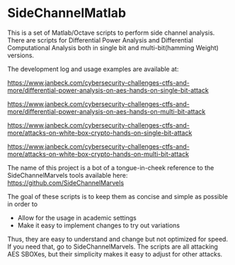 # SideChannelMatlab
This is a set of Matlab/Octave scripts to perform side channel analysis. There are scripts for Differential Power Analysis and Differential Computational Analysis both in single bit and multi-bit(hamming Weight) versions.

The development log and usage examples are available at:

https://www.janbeck.com/cybersecurity-challenges-ctfs-and-more/differential-power-analysis-on-aes-hands-on-single-bit-attack

https://www.janbeck.com/cybersecurity-challenges-ctfs-and-more/differential-power-analysis-on-aes-hands-on-multi-bit-attack

https://www.janbeck.com/cybersecurity-challenges-ctfs-and-more/attacks-on-white-box-crypto-hands-on-single-bit-attack

https://www.janbeck.com/cybersecurity-challenges-ctfs-and-more/attacks-on-white-box-crypto-hands-on-multi-bit-attack

The name of this project is a bot of a tongue-in-cheek reference to the SideChannelMarvels tools available here:
https://github.com/SideChannelMarvels

The goal of these scripts is to keep them as concise and simple as possible in order to
- Allow for the usage in academic settings
- Make it easy to implement changes to try out variations

Thus, they are easy to understand and change but not optimized for speed. If you need that, go to SideChannelMarvels. The scripts are all attacking AES SBOXes, but their simplicity makes it easy to adjust for other attacks. 
